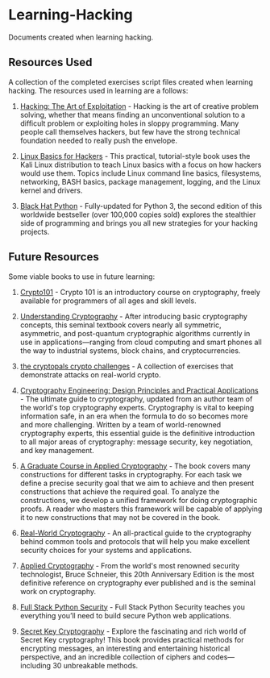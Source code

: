 # Learning-Hacking

Documents created when learning hacking.

## Resources Used

A collection of the completed exercises script files created when learning hacking. The resources used in learning are a follows:

1. [Hacking: The Art of Exploitation](https://nostarch.com/hacking2.htm) - Hacking is the art of creative problem solving, whether that means finding an unconventional solution to a difficult problem or exploiting holes in sloppy programming. Many people call themselves hackers, but few have the strong technical foundation needed to really push the envelope.

2. [Linux Basics for Hackers](https://nostarch.com/linuxbasicsforhackers) - This practical, tutorial-style book uses the Kali Linux distribution to teach Linux basics with a focus on how hackers would use them. Topics include Linux command line basics, filesystems, networking, BASH basics, package management, logging, and the Linux kernel and drivers.

3. [Black Hat Python](https://nostarch.com/black-hat-python2E) - Fully-updated for Python 3, the second edition of this worldwide bestseller (over 100,000 copies sold) explores the stealthier side of programming and brings you all new strategies for your hacking projects.

## Future Resources

Some viable books to use in future learning:

1. [Crypto101](https://www.crypto101.io/) - Crypto 101 is an introductory course on cryptography, freely available for programmers of all ages and skill levels.

2. [Understanding Cryptography](https://link.springer.com/book/10.1007/978-3-662-69007-9) - After introducing basic cryptography concepts, this seminal textbook covers nearly all symmetric, asymmetric, and post-quantum cryptographic algorithms currently in use in applications—ranging from cloud computing and smart phones all the way to industrial systems, block chains, and cryptocurrencies.

3. [the cryptopals crypto challenges](https://www.cryptopals.com/) - A collection of exercises that demonstrate attacks on real-world crypto. 

4. [Cryptography Engineering: Design Principles and Practical Applications](https://www.schneier.com/books/cryptography-engineering) - The ultimate guide to cryptography, updated from an author team of the world's top cryptography experts. Cryptography is vital to keeping information safe, in an era when the formula to do so becomes more and more challenging. Written by a team of world-renowned cryptography experts, this essential guide is the definitive introduction to all major areas of cryptography: message security, key negotiation, and key management.

5. [A Graduate Course in Applied Cryptography](https://toc.cryptobook.us/) - The book covers many constructions for different tasks in cryptography. For each task we define a precise security goal that we aim to achieve and then present constructions that achieve the required goal. To analyze the constructions, we develop a unified framework for doing cryptographic proofs. A reader who masters this framework will be capable of applying it to new constructions that may not be covered in the book.

6. [Real-World Cryptography](https://www.manning.com/books/real-world-cryptography) - An all-practical guide to the cryptography behind common tools and protocols that will help you make excellent security choices for your systems and applications.

7. [Applied Cryptography](https://www.schneier.com/books/applied-cryptography/) - From the world's most renowned security technologist, Bruce Schneier, this 20th Anniversary Edition is the most definitive reference on cryptography ever published and is the seminal work on cryptography.

8. [Full Stack Python Security](https://www.manning.com/books/full-stack-python-security) - Full Stack Python Security teaches you everything you’ll need to build secure Python web applications. 

9. [Secret Key Cryptography]() - Explore the fascinating and rich world of Secret Key cryptography! This book provides practical methods for encrypting messages, an interesting and entertaining historical perspective, and an incredible collection of ciphers and codes—including 30 unbreakable methods.
